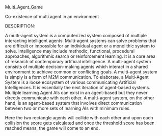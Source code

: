 Multi_Agent_Game


Co-existence of multi agent in an environment

DESCRIPTION:

A multi-agent system is a computerized system composed of multiple interacting intelligent agents. Multi-agent systems can solve problems that are difficult or impossible for an individual agent or a monolithic system to solve. Intelligence may include methodic, functional, procedural approaches, algorithmic search or reinforcement learning. It is a core area of research of contemporary artificial intelligence. A multi-agent system consists of multiple decision-making agents which interact in a shared environment to achieve common or conflicting goals. A multi-agent system is simply is a form of M2M communication. To elaborate, a Multi-Agent System is a loose ecosystem of various communicating Artificial Intelligences. It is essentially the next iteration of agent-based systems. Multiple learning Agent AIs can exist in an agent-based but they never directly communicate with each other. A multi-agent system, on the other hand, is an agent-based system that involves direct communication between two or more sets of learning AIs with minimum rules.

Here the two rectangle agents will collide with each other and upon each collision the score gets calculated and once the threshold score has been reached means, the game will come to an end.
